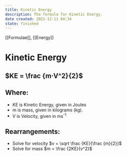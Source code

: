 ```yaml
---
title: Kinetic Energy
description: The formula for Kinetic Energy.
date created: 2021-12-11 04:34
state: finished
---
```


[[Formulae]], [[Energy]]

# Kinetic Energy

## $KE = \frac {m⋅V^2}{2}$

## Where:

- KE is Kinetic Energy, given in Joules
- m is mass, given in kilograms (kg).
- V is Velocity, given in ms<sup>-1</sup>

## Rearrangements:

- Solve for velocity $v = \sqrt \frac {KE}{\frac {m}{2}}$
- Solve for mass $m = \frac {2KE}{v^2}$
